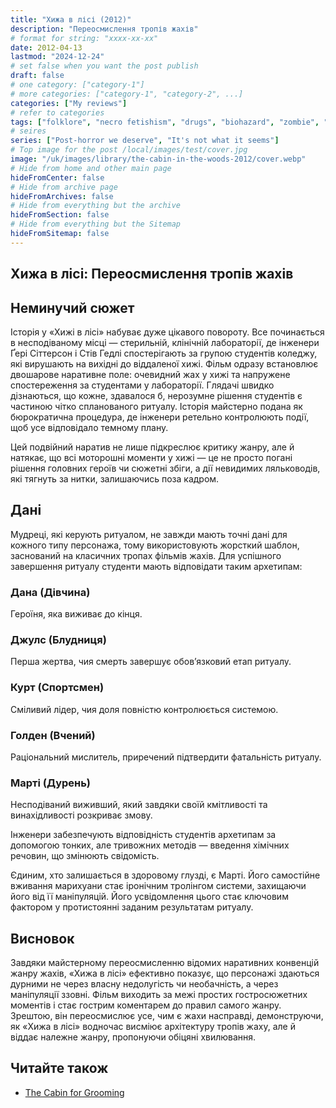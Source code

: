```yaml
---
title: "Хижа в лісі (2012)"
description: "Переосмислення тропів жахів"
# format for string: "xxxx-xx-xx"
date: 2012-04-13
lastmod: "2024-12-24"
# set false when you want the post publish
draft: false
# one category: ["category-1"]
# more categories: ["category-1", "category-2", ...]
categories: ["My reviews"]
# refer to categories
tags: ["folklore", "necro fetishism", "drugs", "biohazard", "zombie", "drew goddard", "mutant enemy productions"]
# seires
series: ["Post-horror we deserve", "It's not what it seems"]
# Top image for the post /local/images/test/cover.jpg
image: "/uk/images/library/the-cabin-in-the-woods-2012/cover.webp"
# Hide from home and other main page
hideFromCenter: false
# Hide from archive page
hideFromArchives: false
# Hide from everything but the archive
hideFromSection: false
# Hide from everything but the Sitemap
hideFromSitemap: false
---
```

## Хижа в лісі: Переосмислення тропів жахів

## Неминучий сюжет

Історія у «Хижі в лісі» набуває дуже цікавого повороту. Все починається в несподіваному місці — стерильній, клінічній лабораторії, де інженери Ґері Сіттерсон і Стів Гедлі спостерігають за групою студентів коледжу, які вирушають на вихідні до віддаленої хижі. Фільм одразу встановлює двошарове наративне поле: очевидний жах у хижі та напружене спостереження за студентами у лабораторії. Глядачі швидко дізнаються, що кожне, здавалося б, нерозумне рішення студентів є частиною чітко спланованого ритуалу. Історія майстерно подана як бюрократична процедура, де інженери ретельно контролюють події, щоб усе відповідало темному плану.

Цей подвійний наратив не лише підкреслює критику жанру, але й натякає, що всі моторошні моменти у хижі — це не просто погані рішення головних героїв чи сюжетні збіги, а дії невидимих ляльководів, які тягнуть за нитки, залишаючись поза кадром.

## Дані

Мудреці, які керують ритуалом, не завжди мають точні дані для кожного типу персонажа, тому використовують жорсткий шаблон, заснований на класичних тропах фільмів жахів. Для успішного завершення ритуалу студенти мають відповідати таким архетипам:

### Дана (Дівчина)

Героїня, яка виживає до кінця.

### Джулс (Блудниця)

Перша жертва, чия смерть завершує обов’язковий етап ритуалу.

### Курт (Спортсмен)

Сміливий лідер, чия доля повністю контролюється системою.

### Голден (Вчений)

Раціональний мислитель, приречений підтвердити фатальність ритуалу.

### Марті (Дурень)

Несподіваний виживший, який завдяки своїй кмітливості та винахідливості розкриває змову.

Інженери забезпечують відповідність студентів архетипам за допомогою тонких, але тривожних методів — введення хімічних речовин, що змінюють свідомість.

Єдиним, хто залишається в здоровому глузді, є Марті. Його самостійне вживання марихуани стає іронічним тролінгом системи, захищаючи його від її маніпуляцій. Його усвідомлення цього стає ключовим фактором у протистоянні заданим результатам ритуалу.

## Висновок

Завдяки майстерному переосмисленню відомих наративних конвенцій жанру жахів, «Хижа в лісі» ефективно показує, що персонажі здаються дурними не через власну недолугість чи необачність, а через маніпуляції ззовні. Фільм виходить за межі простих гостросюжетних моментів і стає гострим коментарем до правил самого жанру. Зрештою, він переосмислює усе, чим є жахи насправді, демонструючи, як «Хижа в лісі» водночас висміює архітектуру тропів жаху, але й віддає належне жанру, пропонуючи обіцяні хвилювання.

## Читайте також
<div class="content-block">
	<div class="content-list-col">
		<ul>
			<li><a href="/uk/articles/the-cabin-for-grooming/" target="_blank">
				The Cabin for Grooming
			</a></li>
		</ul>
	</div>
</div>